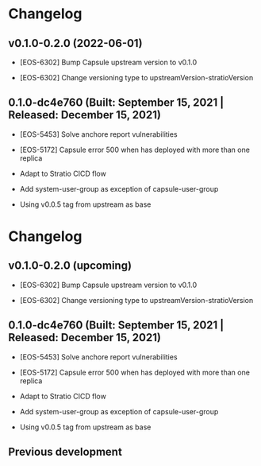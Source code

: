 # Changelog

## v0.1.0-0.2.0 (2022-06-01)

* [EOS-6302] Bump Capsule upstream version to v0.1.0

* [EOS-6302] Change versioning type to upstreamVersion-stratioVersion

## 0.1.0-dc4e760 (Built: September 15, 2021 | Released: December 15, 2021)

* [EOS-5453] Solve anchore report vulnerabilities

* [EOS-5172] Capsule error 500 when has deployed with more than one replica

* Adapt to Stratio CICD flow

* Add system-user-group as exception of capsule-user-group

* Using v0.0.5 tag from upstream as base

# Changelog

## v0.1.0-0.2.0 (upcoming)

* [EOS-6302] Bump Capsule upstream version to v0.1.0

* [EOS-6302] Change versioning type to upstreamVersion-stratioVersion

## 0.1.0-dc4e760 (Built: September 15, 2021 | Released: December 15, 2021)

* [EOS-5453] Solve anchore report vulnerabilities

* [EOS-5172] Capsule error 500 when has deployed with more than one replica

* Adapt to Stratio CICD flow

* Add system-user-group as exception of capsule-user-group

* Using v0.0.5 tag from upstream as base



## Previous development

### 